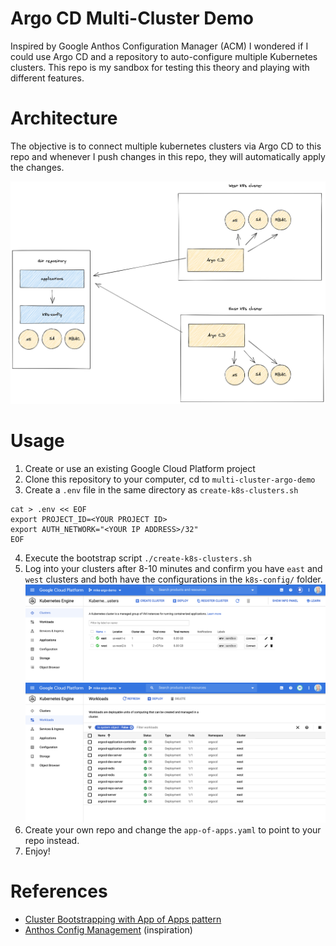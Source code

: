 # Argo CD Multi-Cluster Demo
Inspired by Google Anthos Configuration Manager (ACM) I wondered if I could use 
Argo CD and a repository to auto-configure multiple Kubernetes clusters. This 
repo is my sandbox for testing this theory and playing with different features.

# Architecture
The objective is to connect multiple kubernetes clusters via Argo CD to this repo 
and whenever I push changes in this repo, they will automatically apply the changes.

![Architecture](architecture-argocd-config.png)

# Usage
1. Create or use an existing Google Cloud Platform project
2. Clone this repository to your computer, cd to `multi-cluster-argo-demo`
3. Create a `.env` file in the same directory as `create-k8s-clusters.sh`
```
cat > .env << EOF
export PROJECT_ID=<YOUR PROJECT ID>
export AUTH_NETWORK="<YOUR IP ADDRESS>/32"
EOF
```
4. Execute the bootstrap script `./create-k8s-clusters.sh`
5. Log into your clusters after 8-10 minutes and confirm you have `east` and `west` clusters and both have the configurations in the `k8s-config/` folder.
![Clusters created](gcp-east-west-clusters.png)
![Argo CD installed](gcp-argo-cd-installed.png)
6. Create your own repo and change the `app-of-apps.yaml` to point to your repo instead.
7. Enjoy!

# References
- [Cluster Bootstrapping with App of Apps pattern](https://argoproj.github.io/argo-cd/operator-manual/cluster-bootstrapping/)
- [Anthos Config Management](https://cloud.google.com/anthos/config-management) (inspiration)



